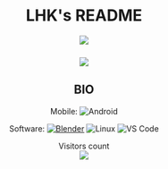 <h1 align="center">LHK's README </h1>
<div align="center">
<a href="https://twitter.com/lhk_SE" ><img src="https://img.shields.io/twitter/follow/lhk_SE.svg?style=social" /> </a>
  
<h3>  </h3>

<img align="center" src="https://github-readme-stats.vercel.app/api/top-langs/?username=LHKSE&layout=compact&theme=radical" />

## BIO

Mobile:
![Android](https://img.shields.io/badge/Android-3DDC84?logo=android&logoColor=white&style=for-the-badge)

Software:
[![Blender](https://img.shields.io/badge/Blender-F5792A?logo=blender&logoColor=white&style=for-the-badge)](https://blender.org)
![Linux](https://img.shields.io/badge/Linux-FCC624?logo=Linux&logoColor=black&style=for-the-badge)
![VS Code](https://img.shields.io/badge/VSCode-007ACC?logo=visualstudiocode&logoColor=white&style=for-the-badge)

<p align="center"> 
  Visitors count<br>
  <img src="https://profile-counter.glitch.me/LHKSE/count.svg" />
</p>

<!--
![LHK's GitHub stats](https://github-readme-stats.vercel.app/api?username=LHKSE&hide=contribs,prs&show_icons=true&theme=dark)
-->

<!---
LHKSE/LHKSE is a ✨ special ✨ repository because its `README.md` (this file) appears on your GitHub profile.
You can click the Preview link to take a look at your changes.- 👋 Hi, I’m @LHKSE
- 👀 I’m interested in software engineering
- 📫 you can reach me in X - @lhk_SE
--->
